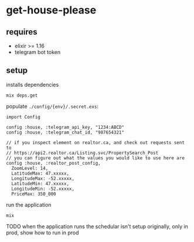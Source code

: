# get-house-please

## requires

- elixir >= 1.16
- telegram bot token

## setup

installs dependencies

```
mix deps.get
```

populate `./config/{env}/.secret.exs`:

```
import Config

config :house, :telegram_api_key, "1234:ABCD"
config :house, :telegram_chat_id, "987654321"

// if you inspect element on realtor.ca, and check out requests sent to
// https://api2.realtor.ca/Listing.svc/PropertySearch_Post
// you can figure out what the values you would like to use here are
config :house, :realtor_post_config,
  ZoomLevel: 14,
  LatitudeMax: 47.xxxxx,
  LongitudeMax: -52.xxxxx,
  LatitudeMin: 47.xxxxx,
  LongitudeMin: -52.xxxxx,
  PriceMax: 350_000

```

run the application

```
mix
```

TODO when the application runs the schedular isn't setup originally, only in prod, show how to run in prod

